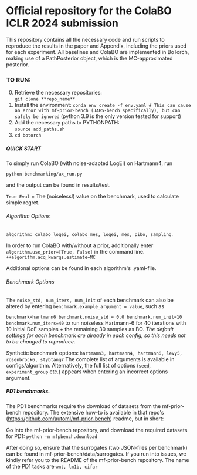 # Official repository for the ColaBO ICLR 2024 submission

This repository contains all the necessary code and run scripts to reproduce the results in the paper and Appendix, including the priors used for each experiment. All baselines and ColaBO are implemented in BoTorch, making use of a PathPosterior object, which is the MC-approximated posterior.


### TO RUN:
0. Retrieve the necessary repositories:     
```git clone **repo_name**```
1. Install the environment:   ```conda env create -f env.yaml # This can cause an error with mf-prior-bench (JAHS-bench specifically), but can safely be ignored```
 (python 3.9 is the only version tested for support)
3. Add the necessary paths to PYTHONPATH:     
```source add_paths.sh```
4. ```cd botorch``` 

##### QUICK START
To simply run ColaBO (with noise-adapted LogEI) on Hartmann4, run

```python benchmarking/ax_run.py```

and the output can be found in results/test. 

```True Eval``` = The (noiseless!) value on the benchmark, used to calculate simple regret.


###### Algorithm Options

```algorithm: colabo_logei, colabo_mes, logei, mes, pibo, sampling```. 

In order to run ColaBO with/without a prior, additionally enter ```algorithm.use_prior=[True, False]``` in the command line.
```++algorithm.acq_kwargs.estimate=MC```

Additional options can be found in each algorithm's .yaml-file.

###### Benchmark Options
The ```noise_std, num_iters, num_init``` of each benchmark can also be altered by entering ```benchmark.example_argument = value```, such as

```benchmark=hartmann6 benchmark.noise_std = 0.0 benchmark.num_init=10 benchmark.num_iters=40``` to run noiseless Hartmann-6 for 40 iterations with 10 initial DoE samples + the remaining 30 samples as BO. *The default settings for each benchmark are already in each config, so this needs not to be changed to reproduce*.

Synthetic benchmark options: ```hartmann3, hartmann4, hartmann6, levy5, rosenbrock6, stybtang7```
The complete list of arguments is available in configs/algorithm. Alternatively, the full list of options (```seed```, ```experiment_group``` etc.) appears when entering an incorrect options argument.

##### PD1 benchmarks.
The PD1 benchmarks require the download of datasets from the mf-prior-bench repository. The extensive how-to is available in that repo's (https://github.com/automl/mf-prior-bench) readme, but in short:

Go into the mf-prior-bench repository, and download the required datasets for PD1:
```python -m mfpbench.download```

After doing so, ensure that the surrogates (two JSON-files per benchmark) can be found in mf-prior-bench/data/surrogates. If you run into issues, we kindly refer you to the README of the mf-prior-bench repository.
The name of the PD1 tasks are ```wmt, lm1b, cifar```

